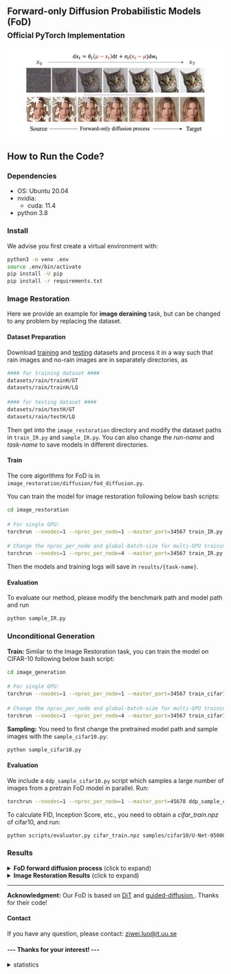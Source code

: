 ## Forward-only Diffusion Probabilistic Models (FoD)<br><sub>Official PyTorch Implementation

![fod](figs/overview.png)

## How to Run the Code?

### Dependencies

* OS: Ubuntu 20.04
* nvidia:
	- cuda: 11.4
* python 3.8

### Install

We advise you first create a virtual environment with:

```bash
python3 -m venv .env
source .env/bin/activate
pip install -U pip
pip install -r requirements.txt

```


### Image Restoration
Here we provide an example for **image deraining** task, but can be changed to any problem by replacing the dataset.

#### Dataset Preparation

Download [training](http://www.icst.pku.edu.cn/struct/att/RainTrainH.zip) and [testing](http://www.icst.pku.edu.cn/struct/att/Rain100H.zip) datasets and process it in a way such that rain images and no-rain images are in separately directories, as

```bash
#### for training dataset ####
datasets/rain/trainH/GT
datasets/rain/trainH/LQ

#### for testing dataset ####
datasets/rain/testH/GT
datasets/rain/testH/LQ

```

Then get into the `image_restoration` directory and modify the dataset paths in `train_IR.py` and `sample_IR.py`. You can also change the *run-name* and *task-name* to save models in different directories.

#### Train
The core algorithms for FoD is in `image_restoration/diffusion/fod_diffusion.py`.

You can train the model for image restoration following below bash scripts:

```bash
cd image_restoration

# For single GPU:
torchrun --nnodes=1 --nproc_per_node=1 --master_port=34567 train_IR.py --global-batch-size 16

# Change the nproc_per_node and global-batch-size for multi-GPU training
torchrun --nnodes=1 --nproc_per_node=4 --master_port=34567 train_IR.py --global-batch-size 64
```

Then the models and training logs will save in `results/{task-name}`.

#### Evaluation
To evaluate our method, please modify the benchmark path and model path and run

```bash
python sample_IR.py
```


### Unconditional Generation

**Train:**
Similar to the Image Restoration task, you can train the model on CIFAR-10 following below bash script:

```bash
cd image_generation

# For single GPU:
torchrun --nnodes=1 --nproc_per_node=1 --master_port=34567 train_cifar10.py --global-batch-size 128

# Change the nproc_per_node and global-batch-size for multi-GPU training
torchrun --nnodes=1 --nproc_per_node=4 --master_port=34567 train_cifar10.py --global-batch-size 128
```
**Sampling:** You need to first change the pretrained model path and sample images with the `sample_cifar10.py`:

```bash
python sample_cifar10.py
```

#### Evaluation
We include a `ddp_sample_cifar10.py` script which samples a large number of images from a pretrain FoD model in parallel. Run:

```bash
torchrun --nnodes=1 --nproc_per_node=1 --master_port=45678 ddp_sample_cifar10.py
```
To calculate FID, Inception Score, etc., you need to obtain a *cifar_train.npz* of cifar10, and run:

```bash
python scripts/evaluator.py cifar_train.npz samples/cifar10/U-Net-0500000-seed-0.npz
```

### Results


<details>
<summary><strong>FoD forward diffusion process</strong> (click to expand) </summary>

![FoD-process](figs/process.png)
</details>

<details>
<summary><strong>Image Restoration Results</strong> (click to expand) </summary>

![FoD-IR](figs/results.png)

</details>

---

**Acknowledgment:** Our FoD is based on [DiT](https://github.com/facebookresearch/DiT) and [guided-diffusion
](https://github.com/openai/guided-diffusion). Thanks for their code!

#### Contact
If you have any question, please contact: ziwei.luo@it.uu.se


#### --- Thanks for your interest! --- ####

<details>
<summary>statistics</summary>

![visitors](https://visitor-badge.laobi.icu/badge?page_id=Algolzw/FoD)

</details>
